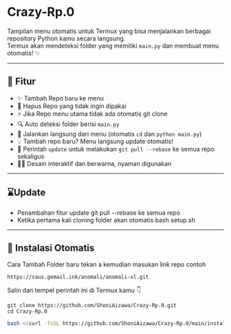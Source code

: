 # Crazy-Rp.0

Tampilan menu otomatis untuk Termux yang bisa menjalankan berbagai repository Python kamu secara langsung.  
Termux akan mendeteksi folder yang memiliki `main.py` dan membuat menu otomatis! ✨

---

## 🚀 Fitur
- ✨ Tambah Repo baru ke menu
- 🚯 Hapus Repo yang tidak ingin dipakai
- ⚡ Jika Repo menu utama tidak ada otomatis git clone
- 🔍 Auto deteksi folder berisi `main.py`
- 📂 Jalankan langsung dari menu (otomatis `cd` dan `python main.py`)
- 💡 Tambah repo baru? Menu langsung update otomatis!
- 🔄 Perintah `update` untuk melakukan `git pull --rebase` ke semua repo sekaligus
- 🧑‍💻 Desain interaktif dan berwarna, nyaman digunakan

---
## ⌛Update
- Penambahan fitur update git pull --rebase ke semua repo
- Ketika pertama kali cloning folder akan otomatis bash setup.sh

---

## 🧰 Instalasi Otomatis

Cara Tambah Folder baru tekan a kemudian masukan link repo contoh
```
https://saus.gemail.ink/anomali/anomali-xl.git
```

Salin dan tempel perintah ini di Termux kamu 👇
```
git clone https://github.com/ShoniAizawa/Crazy-Rp.0.git
cd Crazy-Rp.0
```

```bash
bash <(curl -fsSL https://github.com/ShoniAizawa/Crazy-Rp.0/main/install.sh)

